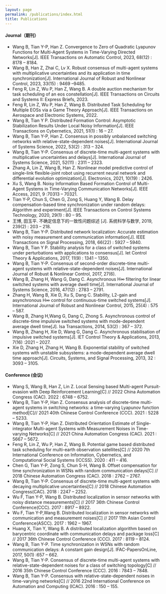 ```yaml
---
layout: page
permalink: /publications/index.html
title: Publications
---
```



#### Journal（期刊）

- Wang B, Tian Y-P, Han Z. Convergence to Zero of Quadratic Lyapunov Functions for Multi-Agent Systems in Time-Varying Directed Networks[J]. IEEE Transactions on Automatic Control, 2023, 68(12) : 8178 – 8184.
- Wang B, Han Z, Zhai C, Lv X. Robust consensus of multi-agent systems with multiplicative uncertainties and its application in time synchronization[J]. International Journal of Robust and Nonlinear Control, 2023, 33(15) : 9469 –9485.
- Feng R, Lin Z, Wu P, Han Z, Wang B. A double auction mechanism for task scheduling of an eos constellation[J]. IEEE Transactions on Circuits and Systems II: Express Briefs, 2023.
- Feng R, Lin Z, Wu P, Han Z, Wang B. Distributed Task Scheduling for Multiple EOSs via a Game Theory Approach[J]. IEEE Transactions on Aerospace and Electronic Systems, 2022.
- Wang B, Tian Y P. Distributed Formation Control: Asymptotic Stabilization Results Under Local Noisy Information[J]. IEEE Transactions on Cybernetics, 2021, 51(1) : 16 – 27.
- Wang B, Tian Y-P, Han Z. Consensus in possibly unbalanced switching networks with relative-state-dependent noises[J]. International Journal of Systems Science, 2022, 53(2) : 313 – 324.
- Wang B, Tian Y-P. Consensus of discrete-time multi-agent systems with multiplicative uncertainties and delays[J]. International Journal of Systems Science, 2021, 52(11) : 2311 – 2323.
- Zhang A, Lin Z, Wang B, Han Z. Nonlinear model predictive control of single-link flexible-joint robot using recurrent neural network and differential evolution optimization[J]. Electronics, 2021, 10(19) : 2426.
- Xu S, Wang B. Noisy Information Based Formation Control of Multi-Agent Systems in Time-Varying Communication Networks[J]. IEEE Access, 2021, 9 :70313 – 70321.
- Tian Y-P, Chun S, Chen G, Zong S, Huang Y, Wang B. Delay compensation-based time synchronization under random delays: Algorithm and experiment[J]. IEEE Transactions on Control Systems Technology, 2020, 29(1) : 80 – 95.
- 王博, 田玉平. 不确定信息下的一致性问题综述 [J]. 系统科学与数学, 2019, 239(2) : 203 – 218.
- Wang B, Tian Y-P. Distributed network localization: Accurate estimation with noisy measurement and communication information[J]. IEEE Transactions on Signal Processing, 2018, 66(22) : 5927 – 5940.
- Wang B, Tian Y P. Stability analysis for a class of switched systems under perturbations with applications to consensus[J]. Iet Control Theory & Applications, 2017, 11(9) : 1341 – 1350.
- Wang B, Tian Y-P. Consensus of second-order discrete-time multi-agent systems with relative-state-dependent noises[J]. International Journal of Robust & Nonlinear Control, 2017, 27(6).
- Wang B, Zhang H, Wang G, Dang C. Asynchronous H∞ filtering for linear switched systems with average dwell time[J]. International Journal of Systems Science, 2016, 47(12) : 2783 – 2791.
- Zhang H, Wang B, Xie D, Xu S, Dang C. Stability, L2-gain and asynchronous H∞ control for continuous-time switched systems[J]. International Journal of Robust and Nonlinear Control, 2015, 25(4) : 575 – 587.
- Wang B, Zhang H,Wang G, Dang C, Zhong S. Asynchronous control of discrete-time impulsive switched systems with mode-dependent average dwell time[J]. Isa Transactions, 2014, 53(2) : 367 – 372.
- Wang B, Zhang H, Xie D, Wang G, Dang C. Asynchronous stabilisation of impulsive switched systems[J]. IET Control Theory & Applications, 2013, 7(16) :2021 – 2027.
- Xie D, Zhang H, Zhang H, Wang B. Exponential stability of switched systems with unstable subsystems: a mode-dependent average dwell time approach[J]. Circuits, Systems, and Signal Processing, 2013, 32 : 3093 – 3105.


#### Conference (会议)

- Wang S, Wang B, Han Z, Lin Z. Local Sensing based Multi-agent Pursuit-evasion with Deep Reinforcement Learning[C] // 2022 China Automation Congress (CAC). 2022 : 6748 – 6752.
- Wang B, Tian Y-P, Han Z. Consensus analysis of discrete-time multi-agent systems in switching networks: a time-varying Lyapunov function method[C]// 2021 40th Chinese Control Conference (CCC). 2021 : 5228 – 5233.
- Wang B, Tian Y-P, Han Z. Distributed Orientation Estimate of Single-integrator Multi-agent Systems with Measurement Noises in Time-varying Networks[C] // 2021 China Automation Congress (CAC). 2021 : 5667 – 5672.
- Feng R, Lin Z, Wu P, Han Z, Wang B. Potential game based distributed task scheduling for multi-earth observation satellites[C] // 2020 7th International Conference on Information, Cybernetics, and Computational Social Systems (ICCSS). 2020 : 411 – 416.
- Chen G, Tian Y-P, Zong S, Chun S-H, Wang B. Offset compensation for time synchronization in WSNs with random communication delays[C] // 2018 Chinese Automation Congress (CAC). 2018 : 2762 – 2767.
- Wang B, Tian Y-P. Consensus of discrete-time multi-agent systems with decaying multiplicative uncertainties[C] // 2018 Chinese Automation Congress(CAC). 2018 : 2247 – 2252.
- Wu F, Tian Y-P, Wang B. Distributed localization in sensor networks with noisy distance measurements[C] // 2017 36th Chinese Control Conference(CCC). 2017 : 8917 – 8922.
- Wu F, Tian Y-P,Wang B. Distributed localization in sensor networks with communication and measurement noises[C] // 2017 11th Asian Control Conference(ASCC). 2017 : 1962 – 1967.
- Huang X, Tian Y, Wang B. A distributed localization algorithm based on barycentric coordinate with communication delays and package loss[C] // 2017 36th Chinese Control Conference (CCC). 2017 : 8119 – 8124.
- Wang B, Tian Y-P. Time synchronization in WSNs with random communication delays: A constant gain design[J]. IFAC-PapersOnLine, 2017, 50(1) :657 – 662.
- Wang B, Tian Y-P. Consensus of discrete-time multi-agent systems with relative-state-dependent noises for a class of switching topology[C] // 2016 35th Chinese Control Conference (CCC). 2016 : 7843 – 7848.
- Wang B, Tian Y-P. Consensus with relative-state-dependent noises in time-varying networks[C] // 2016 22nd International Conference on Automation and Computing (ICAC). 2016 : 150 – 155.




